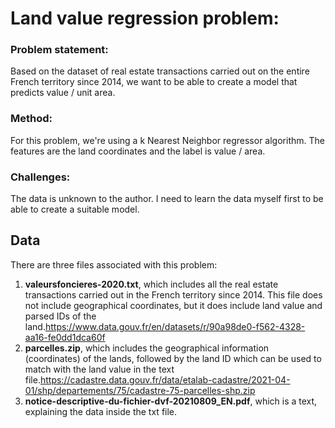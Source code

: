 # Land value regression problem:
### Problem statement:
Based on the dataset of real estate transactions carried out on the entire French territory since 2014, we want to be able to create a model that predicts value / unit area. 
### Method:
For this problem, we're using a k Nearest Neighbor regressor algorithm. The features are the land coordinates and the label is value / area.
### Challenges:
The data is unknown to the author. I need to learn the data myself first to be able to create a suitable model.

## Data
There are three files associated with this problem:
1. **valeursfoncieres-2020.txt**, which includes all the real estate transactions carried out in the French territory since 2014. This file does not include geographical coordinates, but it does include land value and parsed IDs of the land.https://www.data.gouv.fr/en/datasets/r/90a98de0-f562-4328-aa16-fe0dd1dca60f
2. **parcelles.zip**, which includes the geographical information (coordinates) of the lands, followed by the land ID which can be used to match with the land value in the text file.https://cadastre.data.gouv.fr/data/etalab-cadastre/2021-04-01/shp/departements/75/cadastre-75-parcelles-shp.zip
3. **notice-descriptive-du-fichier-dvf-20210809_EN.pdf**, which is a text, explaining the data inside the txt file. 
